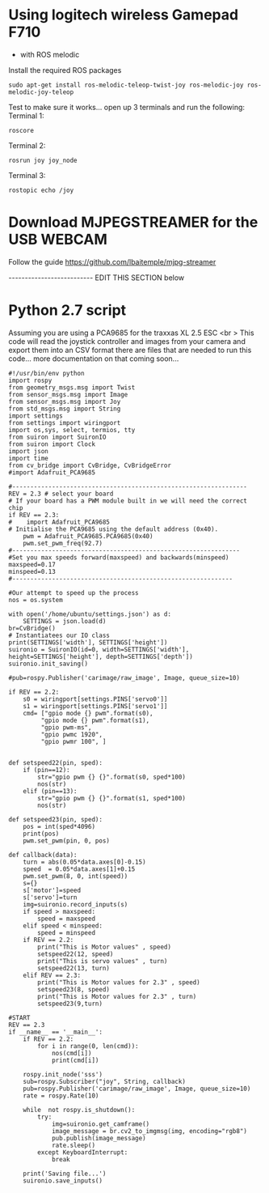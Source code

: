 # Using logitech wireless Gamepad F710
- with ROS melodic

Install the required ROS packages 
```
sudo apt-get install ros-melodic-teleop-twist-joy ros-melodic-joy ros-melodic-joy-teleop 
```
Test to make sure it works... open up 3 terminals and run the following:
<br /> Terminal 1:
```
roscore
```
Terminal 2:
```
rosrun joy joy_node
```
Terminal 3:
```
rostopic echo /joy
```
# Download MJPEGSTREAMER for the USB WEBCAM
Follow the guide https://github.com/lbaitemple/mjpg-streamer


-------------------------- EDIT THIS SECTION below
# Python 2.7 script
Assuming you are using a PCA9685 for the traxxas XL 2.5 ESC 
<br \> This code will read the joystick controller and images from your camera and export them into an CSV format there are files that are needed to run this code... more documentation on that coming soon...
```
#!/usr/bin/env python
import rospy
from geometry_msgs.msg import Twist
from sensor_msgs.msg import Image
from sensor_msgs.msg import Joy
from std_msgs.msg import String
import settings
from settings import wiringport
import os,sys, select, termios, tty
from suiron import SuironIO
from suiron import Clock
import json
import time
from cv_bridge import CvBridge, CvBridgeError
#import Adafruit_PCA9685

#-----------------------------------------------------------------
REV = 2.3 # select your board 
# If your board has a PWM module built in we will need the correct chip
if REV == 2.3:
#    import Adafruit_PCA9685
# Initialise the PCA9685 using the default address (0x40).
    pwm = Adafruit_PCA9685.PCA9685(0x40)
    pwm.set_pwm_freq(92.7)
#---------------------------------------------------------------
#Set you max speeds forward(maxspeed) and backwards(minspeed) 
maxspeed=0.17
minspeed=0.13
#-------------------------------------------------------------

#Our attempt to speed up the process
nos = os.system

with open('/home/ubuntu/settings.json') as d:
    SETTINGS = json.load(d)
br=CvBridge()
# Instantiatees our IO class
print(SETTINGS['width'], SETTINGS['height'])
suironio = SuironIO(id=0, width=SETTINGS['width'], height=SETTINGS['height'], depth=SETTINGS['depth'])
suironio.init_saving()

#pub=rospy.Publisher('carimage/raw_image', Image, queue_size=10)

if REV == 2.2:
    s0 = wiringport[settings.PINS['servo0']]
    s1 = wiringport[settings.PINS['servo1']]
    cmd= ["gpio mode {} pwm".format(s0),
         "gpio mode {} pwm".format(s1),
         "gpio pwm-ms",
         "gpio pwmc 1920",
         "gpio pwmr 100", ]


def setspeed22(pin, sped):
    if (pin==12):
        str="gpio pwm {} {}".format(s0, sped*100)
        nos(str)
    elif (pin==13):
        str="gpio pwm {} {}".format(s1, sped*100)
        nos(str)

def setspeed23(pin, sped):
    pos = int(sped*4096)
    print(pos)
    pwm.set_pwm(pin, 0, pos)

def callback(data):
    turn = abs(0.05*data.axes[0]-0.15)
    speed  = 0.05*data.axes[1]+0.15    
    pwm.set_pwm(8, 0, int(speed))
    s={}
    s['motor']=speed
    s['servo']=turn
    img=suironio.record_inputs(s)
    if speed > maxspeed:
        speed = maxspeed
    elif speed < minspeed:
        speed = minspeed
    if REV == 2.2:
        print("This is Motor values" , speed)
        setspeed22(12, speed)
        print("This is servo values" , turn)
        setspeed22(13, turn)
    elif REV == 2.3:
        print("This is Motor values for 2.3" , speed)
        setspeed23(8, speed)
        print("This is Motor values for 2.3" , turn)
        setspeed23(9,turn)

#START
REV == 2.3
if __name__ == '__main__':
    if REV == 2.2:
        for i in range(0, len(cmd)):
            nos(cmd[i])
            print(cmd[i])

    rospy.init_node('sss')
    sub=rospy.Subscriber("joy", String, callback)
    pub=rospy.Publisher('carimage/raw_image', Image, queue_size=10) 
    rate = rospy.Rate(10)

    while  not rospy.is_shutdown():
        try:
            img=suironio.get_camframe()
            image_message = br.cv2_to_imgmsg(img, encoding="rgb8")
            pub.publish(image_message)
            rate.sleep()
        except KeyboardInterrupt:
            break

    print('Saving file...')
    suironio.save_inputs()
```
